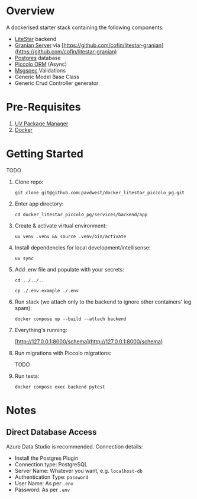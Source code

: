 # Overview

A dockerised starter stack containing the following components:

* [LiteStar](https://litestar.dev/) backend
* [Granian Server](https://github.com/emmett-framework/granian) via [https://github.com/cofin/litestar-granian](https://github.com/cofin/litestar-granian)
* [Postgres](https://www.postgresql.org/) database
* [Piccolo ORM](https://piccolo-orm.readthedocs.io/en/latest/#) (Async)
* [Msgspec](https://jcristharif.com/msgspec/) Validations
* Generic Model Base Class
* Generic Crud Controller generator


# Pre-Requisites

1. [UV Package Manager](https://github.com/astral-sh/uv)
2. [Docker](https://docs.docker.com/get-started/get-docker/)


# Getting Started

TODO

1. Clone repo:

    ```git clone git@github.com:pavdwest/docker_litestar_piccolo_pg.git```

2. Enter app directory:

    ```cd docker_litestar_piccolo_pg/services/backend/app```

3. Create & activate virtual environment:

    ```uv venv .venv && source .venv/bin/activate```

4. Install dependencies for local development/intellisense:

    ```uv sync```

5. Add .env file and populate with your secrets:

    ```cd ../../..```

    ```cp ./.env.example ./.env```


6. Run stack (we attach only to the backend to ignore other containers' log spam):

    ```docker compose up --build --attach backend```

7. Everything's running:

    [http://127.0.0.1:8000/schema](http://127.0.0.1:8000/schema)

8. Run migrations with Piccolo migrations:

    TODO

9. Run tests:

    `docker compose exec backend pytest`

# Notes

## Direct Database Access

Azure Data Studio is recommended. Connection details:

* Install the Postgres Plugin
* Connection type: PostgreSQL
* Server Name: Whatever you want, e.g. `localhost-db`
* Authentication Type: `password`
* User Name: As per `.env`
* Password: As per `.env`
